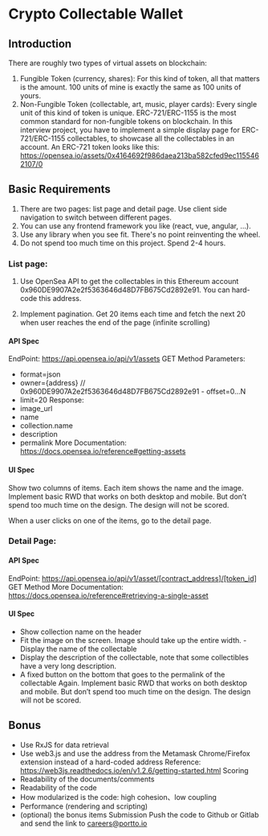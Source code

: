 # Crypto Collectable Wallet

## Introduction

There are roughly two types of virtual assets on blockchain:

1. Fungible Token (currency, shares):
   For this kind of token, all that matters is the amount. 100 units of mine is exactly the same as 100 units of yours.
2. Non-Fungible Token (collectable, art, music, player cards):
   Every single unit of this kind of token is unique.
   ERC-721/ERC-1155 is the most common standard for non-fungible tokens on blockchain. In this interview project, you have to implement a simple display page for ERC-721/ERC-1155 collectables, to showcase all the collectables in an account.
   An ERC-721 token looks like this:
   https://opensea.io/assets/0x4164692f986daea213ba582cfed9ec1155462107/0

## Basic Requirements

1. There are two pages: list page and detail page. Use client side navigation to switch between different pages.
2. You can use any frontend framework you like (react, vue, angular, …).
3. Use any library when you see fit. There's no point reinventing the wheel.
4. Do not spend too much time on this project. Spend 2-4 hours.

### List page:

1. Use OpenSea API to get the collectables in this Ethereum account 0x960DE9907A2e2f5363646d48D7FB675Cd2892e91. You can hard-code this address.

2. Implement pagination. Get 20 items each time and fetch the next 20 when user reaches the end of the page (infinite scrolling)

#### API Spec

EndPoint: https://api.opensea.io/api/v1/assets GET Method
Parameters:

- format=json
- owner={address} // 0x960DE9907A2e2f5363646d48D7FB675Cd2892e91 - offset=0...N
- limit=20
  Response:
- image_url
- name
- collection.name
- description
- permalink
  More Documentation: https://docs.opensea.io/reference#getting-assets

#### UI Spec

Show two columns of items. Each item shows the name and the image. Implement basic RWD that works on both desktop and mobile. But don’t spend too much time on the design. The design will not be scored.

When a user clicks on one of the items, go to the detail page.

### Detail Page:

#### API Spec

EndPoint: https://api.opensea.io/api/v1/asset/[contract_address]/[token_id] GET Method More Documentation: https://docs.opensea.io/reference#retrieving-a-single-asset

#### UI Spec

- Show collection name on the header
- Fit the image on the screen. Image should take up the entire width. - Display the name of the collectable
- Display the description of the collectable, note that some collectibles have a very long description.
- A fixed button on the bottom that goes to the permalink of the collectable Again. Implement basic RWD that works on both desktop and mobile. But don’t spend too much time on the design. The design will not be scored.

## Bonus

- Use RxJS for data retrieval
- Use web3.js and use the address from the Metamask Chrome/Firefox extension instead of a hard-coded address
  Reference: https://web3js.readthedocs.io/en/v1.2.6/getting-started.html
  Scoring
- Readability of the documents/comments
- Readability of the code
- How modularized is the code: high cohesion、low coupling
- Performance (rendering and scripting)
- (optional) the bonus items
  Submission
  Push the code to Github or Gitlab and send the link to careers@portto.io

